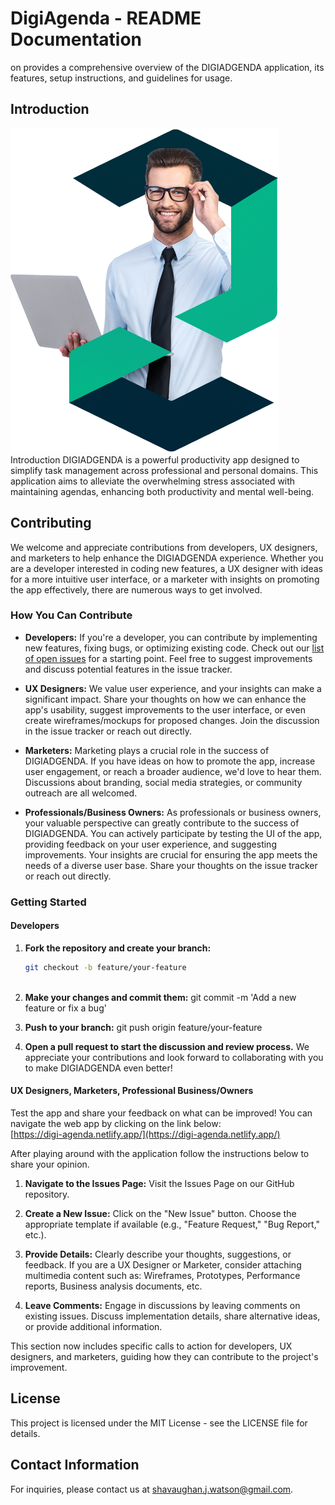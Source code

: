 # DigiAgenda - README Documentation
on provides a comprehensive overview of the DIGIADGENDA application, its features, setup instructions, and guidelines for usage.

## Introduction

![Image of business man with app logo wrapped around him](https://github.com/shavjw/DigiAgenda/blob/master/src/imgs/business_man.png) <br>
Introduction DIGIADGENDA is a powerful productivity app designed to simplify task management across professional and personal domains. This application aims to alleviate the overwhelming stress associated with maintaining agendas, enhancing both productivity and mental well-being.

  ## Contributing

We welcome and appreciate contributions from developers, UX designers, and marketers to help enhance the DIGIADGENDA experience. Whether you are a developer interested in coding new features, a UX designer with ideas for a more intuitive user interface, or a marketer with insights on promoting the app effectively, there are numerous ways to get involved.

### How You Can Contribute

- **Developers:** If you're a developer, you can contribute by implementing new features, fixing bugs, or optimizing existing code. Check out our [list of open issues](https://github.com/shavjw/DigiAgenda/issues) for a starting point. Feel free to suggest improvements and discuss potential features in the issue tracker.

- **UX Designers:** We value user experience, and your insights can make a significant impact. Share your thoughts on how we can enhance the app's usability, suggest improvements to the user interface, or even create wireframes/mockups for proposed changes. Join the discussion in the issue tracker or reach out directly.

- **Marketers:** Marketing plays a crucial role in the success of DIGIADGENDA. If you have ideas on how to promote the app, increase user engagement, or reach a broader audience, we'd love to hear them. Discussions about branding, social media strategies, or community outreach are all welcomed.

- **Professionals/Business Owners:** As professionals or business owners, your valuable perspective can greatly contribute to the success of DIGIADGENDA. You can actively participate by testing the UI of the app, providing feedback on your user experience, and suggesting improvements. Your insights are crucial for ensuring the app meets the needs of a diverse user base. Share your thoughts on the issue tracker or reach out directly.

### Getting Started

#### Developers
1. **Fork the repository and create your branch:**
   ```bash
   git checkout -b feature/your-feature
 
2. **Make your changes and commit them:**
   git commit -m 'Add a new feature or fix a bug'

3. **Push to your branch:**
  git push origin feature/your-feature

4. **Open a pull request to start the discussion and review process.**
   We appreciate your contributions and look forward to collaborating with you to make DIGIADGENDA even better!

#### UX Designers, Marketers, Professional Business/Owners
Test the app and share your feedback on what can be improved! You can navigate the web app by clicking on the link below: <br> 
[https://digi-agenda.netlify.app/](https://digi-agenda.netlify.app/)

After playing around with the application follow the instructions below to share your opinion. <br>

1. **Navigate to the Issues Page:**
Visit the Issues Page on our GitHub repository.

2. **Create a New Issue:**
Click on the "New Issue" button.
Choose the appropriate template if available (e.g., "Feature Request," "Bug Report," etc.).

4. **Provide Details:**
Clearly describe your thoughts, suggestions, or feedback.
If you are a UX Designer or Marketer, consider attaching multimedia content such as:
Wireframes,
Prototypes,
Performance reports,
Business analysis documents, etc.

5. **Leave Comments:**
Engage in discussions by leaving comments on existing issues.
Discuss implementation details, share alternative ideas, or provide additional information.


This section now includes specific calls to action for developers, UX designers, and marketers, guiding how they can contribute to the project's improvement.


## License
This project is licensed under the MIT License - see the LICENSE file for details.

## Contact Information
For inquiries, please contact us at shavaughan.j.watson@gmail.com.




